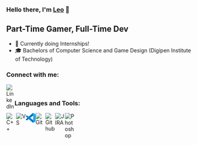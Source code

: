 
<!--
**outbridge/outbridge** is a ✨ _special_ ✨ repository because its `README.md` (this file) appears on your GitHub profile.

Here are some ideas to get you started:

- 🔭 I’m currently working on ...
- 🌱 I’m currently learning ...
- 👯 I’m looking to collaborate on ...
- 🤔 I’m looking for help with ...
- 💬 Ask me about ...
- 📫 How to reach me: ...
- 😄 Pronouns: ...
- ⚡ Fun fact: ...
-->

### Hello there, I'm [Leo][website] 👋 

## Part-Time Gamer, Full-Time Dev

- 🏢 Currently doing Internships!
- 🎓 Bachelors of Computer Science and Game Design (Digipen Institute of Technology)


### Connect with me:

[<img align="left" alt="LinkedIn" width="22px" src="https://user-images.githubusercontent.com/8523186/147832467-4fa59e51-e543-4e9c-a1ce-b7e80e4e5a03.png" />][website]
<!--
[<img align="left" alt="Youtube" width="22px" src="https://user-images.githubusercontent.com/8523186/147832456-1d190d1c-20e6-455a-822e-e636ebca47c9.png" />][youtube]
[<img align="left" alt="Instagram" width="22px" src="https://user-images.githubusercontent.com/8523186/147832443-f0f7bac0-40ed-41d2-b213-b2cb30502ce0.png" />][instagram]
-->
<br />

### Languages and Tools:

[<img align="left" alt="C++" width="26px" src="https://user-images.githubusercontent.com/8523186/147832271-c926ecd3-be51-42bb-b263-8a4d547b79e8.png" />][website]
[<img align="left" alt="VS" width="26px" src="https://user-images.githubusercontent.com/8523186/147832251-b67321e2-ddec-4566-90c1-c17ba192ddab.png" />][website]
[<img align="left" alt="VS Code" width="26px" src="https://raw.githubusercontent.com/github/explore/80688e429a7d4ef2fca1e82350fe8e3517d3494d/topics/visual-studio-code/visual-studio-code.png" />][website]
[<img align="left" alt="Git" width="26px" src="https://user-images.githubusercontent.com/8523186/147832130-cf6950f7-0202-4263-88fb-641d5e797ac7.png" />][website]
[<img align="left" alt="Github" width="26px" src="https://user-images.githubusercontent.com/8523186/147832473-bb9a966e-1c83-4822-a033-1c12074a1d96.png" />][website]
[<img align="left" alt="JIRA" width="26px" src="https://user-images.githubusercontent.com/8523186/147832350-dcaa30f1-ab10-4da9-8841-4f625b882ec5.png" />][website]
[<img align="left" alt="Photoshop" width="26px" src="https://user-images.githubusercontent.com/8523186/147832285-48d88cb4-69d6-45cc-9bd4-dbd866c5163b.png" />][website]


<br />


[website]: https://www.linkedin.com/in/jiang-chuqiao/
[youtube]: https://www.youtube.com/channel/UCcdasb9VpnLgxVJj4bR3eWQ
[instagram]: https://www.instagram.com/paralleleogram/
[linkedin]: https://www.linkedin.com/in/jiang-chuqiao/
